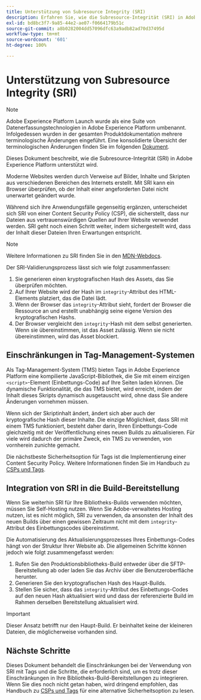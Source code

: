 ```yaml
---
title: Unterstützung von Subresource Integrity (SRI)
description: Erfahren Sie, wie die Subresource-Integrität (SRI) in Adobe Experience Platform unterstützt wird.
exl-id: bd8bc3f7-9a85-44e2-ae07-f0664179b51c
source-git-commit: a8b0282004dd57096dfc63a9adb82ad70d37495d
workflow-type: tm+mt
source-wordcount: '601'
ht-degree: 100%

---
```


# Unterstützung von Subresource Integrity (SRI)

>[!NOTE]
>
>Adobe Experience Platform Launch wurde als eine Suite von Datenerfassungstechnologien in Adobe Experience Platform umbenannt. Infolgedessen wurden in der gesamten Produktdokumentation mehrere terminologische Änderungen eingeführt. Eine konsolidierte Übersicht der terminologischen Änderungen finden Sie im folgenden [Dokument](../../term-updates.md).

Dieses Dokument beschreibt, wie die Subresource-Integrität (SRI) in Adobe Experience Platform unterstützt wird.

Moderne Websites werden durch Verweise auf Bilder, Inhalte und Skripten aus verschiedenen Bereichen des Internets erstellt. Mit SRI kann ein Browser überprüfen, ob der Inhalt einer angeforderten Datei nicht unerwartet geändert wurde.

Während sich ihre Anwendungsfälle gegenseitig ergänzen, unterscheidet sich SRI von einer Content Security Policy (CSP), die sicherstellt, dass nur Dateien aus vertrauenswürdigen Quellen auf Ihrer Website verwendet werden. SRI geht noch einen Schritt weiter, indem sichergestellt wird, dass der Inhalt dieser Dateien Ihren Erwartungen entspricht.

>[!NOTE]
>
>Weitere Informationen zu SRI finden Sie in den [MDN-Webdocs](https://developer.mozilla.org/de-DE/docs/Web/Security/Subresource_Integrity).

Der SRI-Validierungsprozess lässt sich wie folgt zusammenfassen:

1. Sie generieren einen kryptografischen Hash des Assets, das Sie überprüfen möchten.
1. Auf Ihrer Website wird der Hash im `integrity`-Attribut des HTML-Elements platziert, das die Datei lädt.
1. Wenn der Browser das `integrity`-Attribut sieht, fordert der Browser die Ressource an und erstellt unabhängig seine eigene Version des kryptografischen Hashs.
1. Der Browser vergleicht den `integrity`-Hash mit dem selbst generierten. Wenn sie übereinstimmen, ist das Asset zulässig. Wenn sie nicht übereinstimmen, wird das Asset blockiert.

## Einschränkungen in Tag-Management-Systemen

Als Tag-Management-System (TMS) bieten Tags in Adobe Experience Platform eine kompilierte JavaScript-Bibliothek, die Sie mit einem einzigen `<script>`-Element (Einbettungs-Code) auf Ihre Seiten laden können. Die dynamische Funktionalität, die das TMS bietet, wird erreicht, indem der Inhalt dieses Skripts dynamisch ausgetauscht wird, ohne dass Sie andere Änderungen vornehmen müssen.

Wenn sich der Skriptinhalt ändert, ändert sich aber auch der kryptografische Hash dieser Inhalte. Die einzige Möglichkeit, dass SRI mit einem TMS funktioniert, besteht daher darin, Ihren Einbettungs-Code gleichzeitig mit der Veröffentlichung eines neuen Builds zu aktualisieren. Für viele wird dadurch der primäre Zweck, ein TMS zu verwenden, von vornherein zunichte gemacht.

Die nächstbeste Sicherheitsoption für Tags ist die Implementierung einer Content Security Policy. Weitere Informationen finden Sie im Handbuch zu [CSPs und Tags](./content-security-policy.md).

## Integration von SRI in die Build-Bereitstellung

Wenn Sie weiterhin SRI für Ihre Bibliotheks-Builds verwenden möchten, müssen Sie Self-Hosting nutzen. Wenn Sie Adobe-verwaltetes Hosting nutzen, ist es nicht möglich, SRI zu verwenden, da ansonsten der Inhalt des neuen Builds über einen gewissen Zeitraum nicht mit dem `integrity`-Attribut des Einbettungscodes übereinstimmt.

Die Automatisierung des Aktualisierungsprozesses Ihres Einbettungs-Codes hängt von der Struktur Ihrer Website ab. Die allgemeinen Schritte können jedoch wie folgt zusammengefasst werden:

1. Rufen Sie den Produktionsbibliotheks-Build entweder über die SFTP-Bereitstellung ab oder laden Sie das Archiv über die Benutzeroberfläche herunter.
1. Generieren Sie den kryptografischen Hash des Haupt-Builds.
1. Stellen Sie sicher, dass das `integrity`-Attribut des Einbettungs-Codes auf den neuen Hash aktualisiert wird und dass der referenzierte Build im Rahmen derselben Bereitstellung aktualisiert wird.

>[!IMPORTANT]
>
>Dieser Ansatz betrifft nur den Haupt-Build. Er beinhaltet keine der kleineren Dateien, die möglicherweise vorhanden sind.

## Nächste Schritte

Dieses Dokument behandelt die Einschränkungen bei der Verwendung von SRI mit Tags und die Schritte, die erforderlich sind, um es trotz dieser Einschränkungen in Ihre Bibliotheks-Build-Bereitstellungen zu integrieren. Wenn Sie dies noch nicht getan haben, wird dringend empfohlen, das Handbuch zu [CSPs und Tags](./content-security-policy.md) für eine alternative Sicherheitsoption zu lesen.
